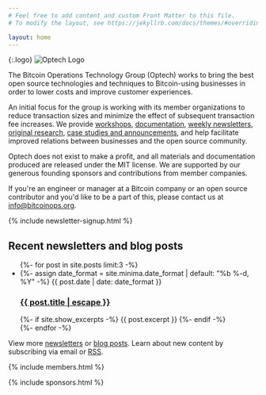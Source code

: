 ```yaml
---
# Feel free to add content and custom Front Matter to this file.
# To modify the layout, see https://jekyllrb.com/docs/themes/#overriding-theme-defaults

layout: home
---
```


{:.logo}
![Optech Logo](/img/logos/optech-notext.png)

The Bitcoin Operations Technology Group (Optech) works to bring the best
open source technologies and techniques to Bitcoin-using businesses in
order to lower costs and improve customer experiences.

An initial focus for the group is working with its member organizations to
reduce transaction sizes and minimize the effect of subsequent transaction fee
increases.  We provide [workshops][], [documentation][scaling book],
[weekly newsletters][], [original research][dashboard], [case studies
and announcements][blog], and help facilitate improved relations between
businesses and the open source community.

[scaling book]: https://github.com/bitcoinops/scaling-book
[workshops]: /workshops
[weekly newsletters]: /en/newsletters/
[dashboard]: https://dashboard.bitcoinops.org/
[blog]: /en/blog/

Optech does not exist to make a profit, and all materials and documentation
produced are released under the MIT license. We are supported by our generous
founding sponsors and contributions from member companies.

If you're an engineer or manager at a Bitcoin company or an open source contributor and you'd like to be a part of this, please
contact us at [info@bitcoinops.org](mailto:info@bitcoinops.org).

{% include newsletter-signup.html %}

<h2>Recent newsletters and blog posts</h2>
<ul class="post-list">
  {%- for post in site.posts limit:3 -%}
  <li>
    {%- assign date_format = site.minima.date_format | default: "%b %-d, %Y" -%}
    <span class="post-meta">{{ post.date | date: date_format }}</span>
    <h3>
      <a class="post-link" href="{{ post.url | relative_url }}">
        {{ post.title | escape }}
      </a>
    </h3>
    {%- if site.show_excerpts -%}
      {{ post.excerpt }}
    {%- endif -%}
  </li>
  {%- endfor -%}
</ul>

<p class="rss-subscribe">View more <a href="/en/newsletters/">newsletters</a> or <a href="/en/blog">blog posts</a>. Learn about new content by subscribing via email or <a href="{{ "/feed.xml" | relative_url }}">RSS</a>.</p>

{% include members.html %}

{% include sponsors.html %}
